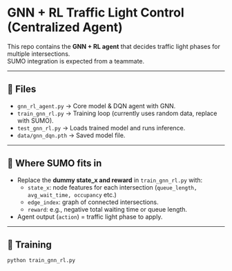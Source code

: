 # GNN + RL Traffic Light Control (Centralized Agent)

This repo contains the **GNN + RL agent** that decides traffic light phases for multiple intersections.  
SUMO integration is expected from a teammate.

---

## 📂 Files
- `gnn_rl_agent.py` → Core model & DQN agent with GNN.
- `train_gnn_rl.py` → Training loop (currently uses random data, replace with SUMO).
- `test_gnn_rl.py` → Loads trained model and runs inference.
- `data/gnn_dqn.pth` → Saved model file.

---

## 🔹 Where SUMO fits in
- Replace the **dummy state_x and reward** in `train_gnn_rl.py` with:
  - `state_x`: node features for each intersection (`queue_length, avg_wait_time, occupancy` etc.)
  - `edge_index`: graph of connected intersections.
  - `reward`: e.g., negative total waiting time or queue length.
- Agent output (`action`) = traffic light phase to apply.

---

## 🔹 Training
```bash
python train_gnn_rl.py
